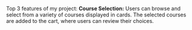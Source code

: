 Top 3 features of my project:
<b>Course Selection:</b> Users can browse and select from a variety of courses displayed in cards. The selected courses are added to the cart, where users can review their choices.
